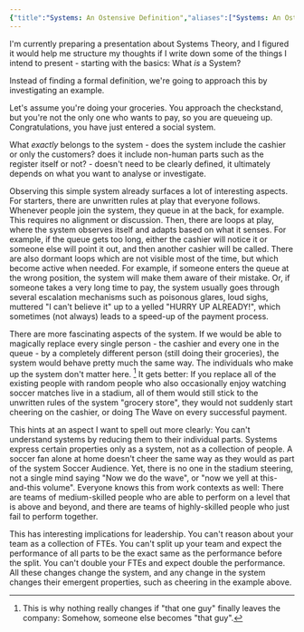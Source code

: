 ```yaml
---
{"title":"Systems: An Ostensive Definition","aliases":["Systems: An Ostensive Definition"],"tags":["dgarticle","SystemsTheory"],"dg-home":false,"dg-pinned":false,"dg-home-link":false,"dg-permalink":"202520-051651-99","dg-publish":true,"created-date":"2025-05-20T16:51:01","updated-date":"2025-05-22T15:42:55","linter-yaml-title-alias":"Systems: An Ostensive Definition","dg-path":"202520-051651-99.md","permalink":"/202520-051651-99/","dgPassFrontmatter":true}
---
```

I'm currently preparing a presentation about Systems Theory, and I figured it would help me structure my thoughts if I write down some of the things I intend to present - starting with the basics: What _is_ a System?

Instead of finding a formal definition, we're going to approach this by investigating an example.

Let's assume you're doing your groceries. You approach the checkstand, but you're not the only one who wants to pay, so you are queueing up. Congratulations, you have just entered a social system.

What _exactly_ belongs to the system - does the system include the cashier or only the customers? does it include non-human parts such as the register itself or not? - doesn't need to be clearly defined, it ultimately depends on what you want to analyse or investigate.

Observing this simple system already surfaces a lot of interesting aspects. For starters, there are unwritten rules at play that everyone follows. Whenever people join the system, they queue in at the back, for example. This requires no alignment or discussion. Then, there are loops at play, where the system observes itself and adapts based on what it senses. For example, if the queue gets too long, either the cashier will notice it or someone else will point it out, and then another cashier will be called. There are also dormant loops which are not visible most of the time, but which become active when needed. For example, if someone enters the queue at the wrong position, the system will make them aware of their mistake. Or, if someone takes a very long time to pay, the system usually goes through several escalation mechanisms such as poisonous glares, loud sighs, muttered "I can't believe it" up to a yelled "HURRY UP ALREADY!", which sometimes (not always) leads to a speed-up of the payment process.

There are more fascinating aspects of the system. If we would be able to magically replace every single person - the cashier and every one in the queue - by a completely different person (still doing their groceries), the system would behave pretty much the same way. The individuals who make up the system don't matter here. [^1] It gets better: If you replace all of the existing people with random people who also occasionally enjoy watching soccer matches live in a stadium, all of them would still stick to the unwritten rules of the system "grocery store", they would not suddenly start cheering on the cashier, or doing The Wave on every successful payment.

This hints at an aspect I want to spell out more clearly: You can't understand systems by reducing them to their individual parts. Systems express certain properties only as a system, not as a collection of people. A soccer fan alone at home doesn't cheer the same way as they would as part of the system Soccer Audience. Yet, there is no one in the stadium steering, not a single mind saying "Now we do the wave", or "now we yell at this-and-this volume". Everyone knows this from work contexts as well: There are teams of medium-skilled people who are able to perform on a level that is above and beyond, and there are teams of highly-skilled people who just fail to perform together.

This has interesting implications for leadership. You can't reason about your team as a collection of FTEs. You can't split up your team and expect the performance of all parts to be the exact same as the performance before the split. You can't double your FTEs and expect double the performance. All these changes change the system, and any change in the system changes their emergent properties, such as cheering in the example above.


[^1]: This is why nothing really changes if "that one guy" finally leaves the company: Somehow, someone else becomes "that guy".
